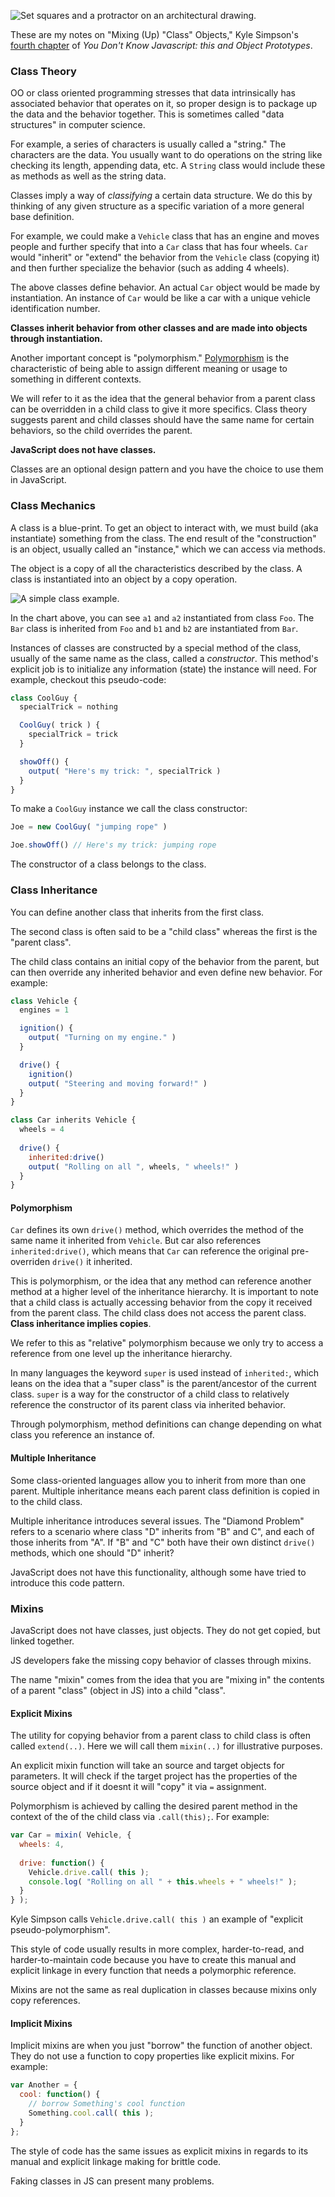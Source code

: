 ![Set squares and a protractor on an architectural drawing.](pictures/architect%20drawing.jpg)

These are my notes on "Mixing (Up) "Class" Objects," Kyle Simpson's [fourth chapter](https://github.com/getify/You-Dont-Know-JS/blob/master/this%20%26%20object%20prototypes/ch4.md) of _You Don't Know Javascript: this and Object Prototypes_.

### Class Theory

OO or class oriented programming stresses that data intrinsically has associated behavior that operates on it, so  proper design is to package up the data and the behavior together. This is sometimes called "data structures" in computer science.

For example, a series of characters is usually called a "string." The characters are the data. You usually want to do operations on the string like checking its length, appending data, etc. A `String` class would include these as methods as well as the string data.

Classes imply a way of _classifying_ a certain data structure. We do this by thinking of any given structure as a specific variation of a more general base definition.

For example, we could make a `Vehicle` class that has an engine and moves people and further specify that into a `Car` class that has four wheels. `Car` would "inherit" or "extend" the behavior from the `Vehicle` class (copying it) and then further specialize the behavior (such as adding 4 wheels).

The above classes define behavior. An actual `Car` object would be made by instantiation. An instance of `Car` would be like a car with a unique vehicle identification number.

**Classes inherit behavior from other classes and are made into objects through instantiation.**

Another important concept is "polymorphism." [Polymorphism](https://whatis.techtarget.com/definition/polymorphism) is the characteristic of being able to assign different meaning or usage to something in different contexts. 

We will refer to it as the idea that the general behavior from a parent class can be overridden in a child class to give it more specifics. Class theory suggests parent and child classes should have the same name for certain behaviors, so the child overrides the parent.

**JavaScript does not have classes.**

Classes are an optional design pattern and you have the choice to use them in JavaScript.

### Class Mechanics

A class is a blue-print. To get an object to interact with, we must build (aka instantiate) something from the class. The end result of the "construction" is an object, usually called an "instance," which we can access via methods. 

The object is a copy of all the characteristics described by the class. A class is instantiated into an object by a copy operation.

![A simple class example.](pictures/simple%20class%20example.png)

In the chart above, you can see `a1` and `a2` instantiated from class `Foo`. The `Bar` class is inherited from `Foo` and `b1` and `b2` are instantiated from `Bar`.

Instances of classes are constructed by a special method of the class, usually of the same name as the class, called a _constructor_. This method's explicit job is to initialize any information (state) the instance will need. For example, checkout this pseudo-code:

```javascript
class CoolGuy {
  specialTrick = nothing

  CoolGuy( trick ) {
    specialTrick = trick
  }

  showOff() {
    output( "Here's my trick: ", specialTrick )
  }
}
```

To make a `CoolGuy` instance we call the class constructor:

```javascript
Joe = new CoolGuy( "jumping rope" )

Joe.showOff() // Here's my trick: jumping rope
```

The constructor of a class belongs to the class.

### Class Inheritance

You can define another class that inherits from the first class.

The second class is often said to be a "child class" whereas the first is the "parent class".

The child class contains an initial copy of the behavior from the parent, but can then override any inherited behavior and even define new behavior. For example:

```javascript
class Vehicle {
  engines = 1

  ignition() {
    output( "Turning on my engine." )
  }

  drive() {
    ignition()
    output( "Steering and moving forward!" )
  }
}

class Car inherits Vehicle {
  wheels = 4
  
  drive() {
    inherited:drive()
    output( "Rolling on all ", wheels, " wheels!" )
  }
}
```

#### Polymorphism

`Car` defines its own `drive()` method, which overrides the method of the same name it inherited from `Vehicle`. But car also references `inherited:drive()`, which means that `Car` can reference the original pre-overriden `drive()` it inherited.

This is polymorphism, or the idea that any method can reference another method at a higher level of the inheritance hierarchy. It is important to note that a child class is actually accessing behavior from the copy it received from the parent class. The child class does not access the parent class. **Class inheritance implies copies**.

We refer to this as "relative" polymorphism because we only try to access a reference from one level up the inheritance hierarchy.

In many languages the keyword `super` is used instead of `inherited:`, which leans on the idea that a "super class" is the parent/ancestor of the current class. `super` is a way for the constructor of a child class to relatively reference the constructor of its parent class via inherited behavior.

Through polymorphism, method definitions can change depending on what class you reference an instance of.

#### Multiple Inheritance

Some class-oriented languages allow you to inherit from more than one parent. Multiple inheritance means each parent class definition is copied in to the child class. 

Multiple inheritance introduces several issues. The "Diamond Problem" refers to a scenario where class "D" inherits from "B" and C", and each of those inherits from "A". If "B" and "C" both have their own distinct `drive()` methods, which one should "D" inherit?

JavaScript does not have this functionality, although some have tried to introduce this code pattern.

### Mixins

JavaScript does not have classes, just objects. They do not get copied, but linked together.

JS developers fake the missing copy behavior of classes through mixins.

The name "mixin" comes from the idea that you are "mixing in" the contents of a parent "class" (object in JS) into a child "class".

#### Explicit Mixins

The utility for copying behavior from a parent class to child class is often called `extend(..)`. Here we will call them `mixin(..)` for illustrative purposes.

An explicit mixin function will take an source and target objects for parameters. It will check if the target project has the properties of the source object and if it doesnt it will "copy" it via `=` assignment.

Polymorphism is achieved by calling the desired parent method in the context of the of the child class via `.call(this);`. For example:

```javascript
var Car = mixin( Vehicle, {
  wheels: 4,
  
  drive: function() {
    Vehicle.drive.call( this );
    console.log( "Rolling on all " + this.wheels + " wheels!" );
  }
} );
```

Kyle Simpson calls `Vehicle.drive.call( this )` an example of "explicit pseudo-polymorphism".

This style of code usually results in more complex, harder-to-read, and harder-to-maintain code because you have to create this manual and explicit linkage in every function that needs a polymorphic reference.

Mixins are not the same as real duplication in classes because mixins only copy references.

#### Implicit Mixins

Implicit mixins are when you just "borrow" the function of another object. They do not use a function to copy properties like explicit mixins. For example:

```javascript
var Another = {
  cool: function() {
    // borrow Something's cool function
    Something.cool.call( this );
  }
};
```

The style of code has the same issues as explicit mixins in regards to its manual and explicit linkage making for brittle code.

Faking classes in JS can present many problems.